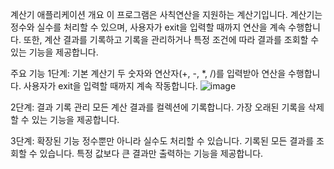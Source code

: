 계산기 애플리케이션
개요
이 프로그램은 사칙연산을 지원하는 계산기입니다. 계산기는 정수와 실수를 처리할 수 있으며, 사용자가 exit을 입력할 때까지 연산을 계속 수행합니다. 또한, 계산 결과를 기록하고 기록을 관리하거나 특정 조건에 따라 결과를 조회할 수 있는 기능을 제공합니다.


주요 기능
1단계: 기본 계산기
두 숫자와 연산자(+, -, *, /)를 입력받아 연산을 수행합니다.
사용자가 exit을 입력할 때까지 계속 작동합니다.
![image](https://github.com/user-attachments/assets/9a0b27af-cb6e-4507-8545-75461ec5f2ba)



2단계: 결과 기록 관리
모든 계산 결과를 컬렉션에 기록합니다.
가장 오래된 기록을 삭제할 수 있는 기능을 제공합니다.

3단계: 확장된 기능
정수뿐만 아니라 실수도 처리할 수 있습니다.
기록된 모든 결과를 조회할 수 있습니다.
특정 값보다 큰 결과만 출력하는 기능을 제공합니다.
